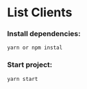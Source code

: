 # List Clients

### Install dependencies:

```
yarn or npm instal
```

### Start project:

```
yarn start
```
